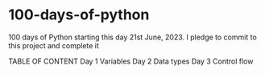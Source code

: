 # 100-days-of-python
100 days of Python starting this day 21st June, 2023. I pledge to commit to this project and complete it

TABLE OF CONTENT
Day 1 Variables
Day 2 Data types
Day 3 Control flow
